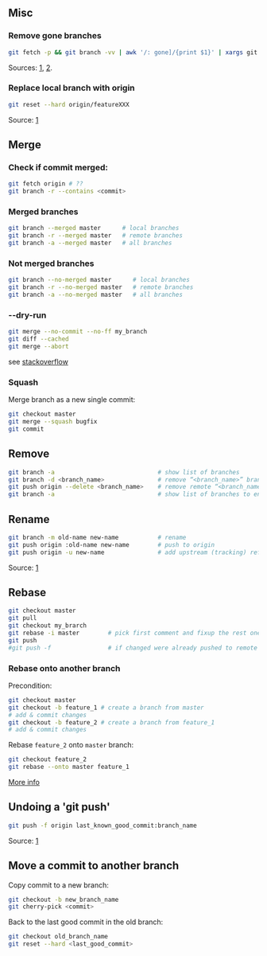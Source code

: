 ## Misc

### Remove gone branches
```bash
git fetch -p && git branch -vv | awk '/: gone]/{print $1}' | xargs git branch -D
```
Sources: [1](https://stackoverflow.com/a/59912825/5575527), [2](https://stackoverflow.com/a/38404202/5575527).

### Replace local branch with origin
```bash
git reset --hard origin/featureXXX
```
Source: [1](https://stackoverflow.com/a/9210705/5575527)

## Merge
### Check if commit merged:
```bash
git fetch origin # ??
git branch -r --contains <commit>
```
### Merged branches
```bash
git branch --merged master      # local branches
git branch -r --merged master   # remote branches
git branch -a --merged master   # all branches
```
### Not merged branches
```bash
git branch --no-merged master      # local branches
git branch -r --no-merged master   # remote branches
git branch -a --no-merged master   # all branches
```
### --dry-run
```bash
git merge --no-commit --no-ff my_branch
git diff --cached
git merge --abort
```
see [stackoverflow](https://stackoverflow.com/questions/501407/is-there-a-git-merge-dry-run-option)

### Squash

Merge branch as a new single commit:
```bash
git checkout master
git merge --squash bugfix
git commit
```

## Remove

```bash
git branch -a                             # show list of branches
git branch -d <branch_name>               # remove “<branch_name>” branch locally
git push origin --delete <branch_name>    # remove remote “<branch_name>” branch
git branch -a                             # show list of branches to ensure “<branch_name>” is removed
```

## Rename
```bash
git branch -m old-name new-name           # rename
git push origin :old-name new-name        # push to origin
git push origin -u new-name               # add upstream (tracking) reference
```
Source: [1](https://stackoverflow.com/a/40034426/5575527)

## Rebase

```bash
git checkout master
git pull
git checkout my_brarch
git rebase -i master        # pick first comment and fixup the rest ones
git push
#git push -f                # if changed were already pushed to remote
```

### Rebase onto another branch

Precondition:
```bash
git checkout master
git checkout -b feature_1 # create a branch from master
# add & commit changes
git checkout -b feature_2 # create a branch from feature_1
# add & commit changes
```
Rebase `feature_2` onto `master` branch: 
```bash
git checkout feature_2
git rebase --onto master feature_1
```
[More info](https://git-scm.com/book/en/v2/Git-Branching-Rebasing#_more_interesting_rebases)

## Undoing a 'git push'
```bash
git push -f origin last_known_good_commit:branch_name
```
Source: [1](https://stackoverflow.com/questions/1270514/undoing-a-git-push)

## Move a commit to another branch

Copy commit to a new branch:
```bash
git checkout -b new_branch_name
git cherry-pick <commit>
```
Back to the last good commit in the old branch:
```bash
git checkout old_branch_name
git reset --hard <last_good_commit>
```